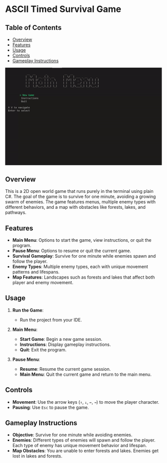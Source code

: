 # ASCII Timed Survival Game

## Table of Contents
- [Overview](#overview)
- [Features](#features)
- [Usage](#usage)
- [Controls](#controls)
- [Gameplay Instructions](#gameplay-instructions)



![Sneak peak](https://github.com/MahonriReynolds/cse210-hw/blob/main/final/FinalProject/final.gif)




## Overview
This is a 2D open world game that runs purely in the terminal using plain C#. The goal of the game is to survive for one minute, avoiding a growing swarm of enemies. The game features menus, multiple enemy types with different behaviors, and a map with obstacles like forests, lakes, and pathways.

## Features
- **Main Menu**: Options to start the game, view instructions, or quit the program.
- **Pause Menu**: Options to resume or quit the current game.
- **Survival Gameplay**: Survive for one minute while enemies spawn and follow the player.
- **Enemy Types**: Multiple enemy types, each with unique movement patterns and lifespans.
- **Map Features**: Landscapes such as forests and lakes that affect both player and enemy movement.

## Usage
1. **Run the Game**:
    - Run the project from your IDE.

2. **Main Menu**:
    - **Start Game**: Begin a new game session.
    - **Instructions**: Display gameplay instructions.
    - **Quit**: Exit the program.

3. **Pause Menu**:
    - **Resume**: Resume the current game session.
    - **Main Menu**: Quit the current game and return to the main menu.

## Controls
- **Movement**: Use the arrow keys (`↑`, `↓`, `←`, `→`) to move the player character.
- **Pausing**: Use `Esc` to pause the game.

## Gameplay Instructions
- **Objective**: Survive for one minute while avoiding enemies.
- **Enemies**: Different types of enemies will spawn and follow the player. Each type of enemy has unique movement behavior and lifespan.
- **Map Obstacles**: You are unable to enter forests and lakes. Enemies get lost in lakes and forests.

